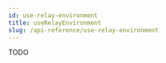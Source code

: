```yaml
---
id: use-relay-environment
title: useRelayEnvironment
slug: /api-reference/use-relay-environment
---
```

TODO
